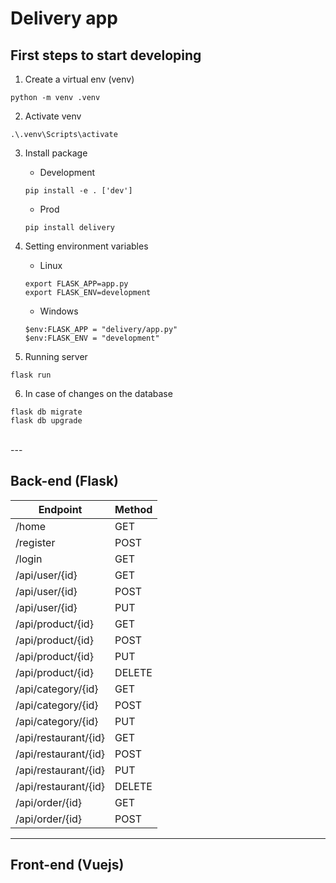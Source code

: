 # Delivery app

## First steps to start developing

1. Create a virtual env (venv)
```
python -m venv .venv
```
2. Activate venv
```
.\.venv\Scripts\activate
```
3. Install package
    - Development
    ```
    pip install -e . ['dev']
    ```
    - Prod
    ```
    pip install delivery
    ```
    
4. Setting environment variables
    - Linux
    ```
    export FLASK_APP=app.py
    export FLASK_ENV=development
    ```
    - Windows
    ```
    $env:FLASK_APP = "delivery/app.py"
    $env:FLASK_ENV = "development"
    ```
5. Running server
```
flask run
```

6. In case of changes on the database
```
flask db migrate
flask db upgrade
```

<br>
---

## Back-end (Flask)
|Endpoint|Method|
|---|---|
|/home|GET|
|/register|POST|
|/login|GET|
|/api/user/{id}|GET|
|/api/user/{id}|POST|
|/api/user/{id}|PUT|
|/api/product/{id}|GET|
|/api/product/{id}|POST|
|/api/product/{id}|PUT|
|/api/product/{id}|DELETE|
|/api/category/{id}|GET|
|/api/category/{id}|POST|
|/api/category/{id}|PUT|
|/api/restaurant/{id}|GET|
|/api/restaurant/{id}|POST|
|/api/restaurant/{id}|PUT|
|/api/restaurant/{id}|DELETE|
|/api/order/{id}|GET|
|/api/order/{id}|POST|

---

## Front-end (Vuejs)

